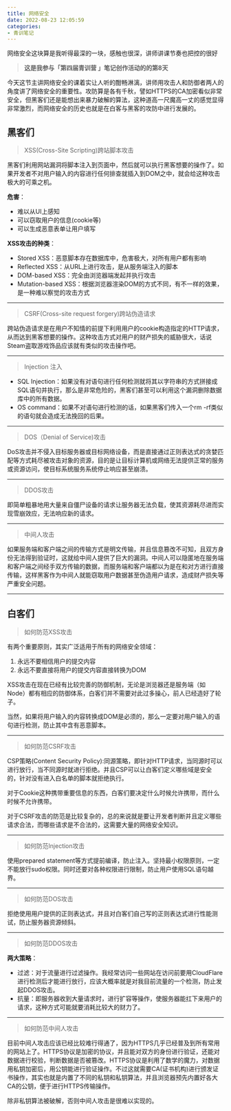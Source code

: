 ```yaml
---
title: 网络安全
date: 2022-08-23 12:05:59
categories:
- 青训笔记
---
```

网络安全这块算是我听得最深的一块，感触也很深，讲师讲课节奏也把控的很好
<!-- more -->
> **这是我参与「第四届青训营 」笔记创作活动的的第8天**

今天这节主讲网络安全的课着实让人听的酣畅淋漓，讲师用攻击人和防御者两人的角度讲了网络安全的重要性。攻防算是各有千秋，譬如HTTPS的CA加密看似非常安全，但黑客们还是能想出来暴力破解的算法，这种道高一尺魔高一丈的感觉显得非常激烈，而网络安全的历史也就是在白客与黑客的攻防中进行发展的。


## 黑客们

> XSS(Cross-Site Scripting)跨站脚本攻击

黑客们利用网站漏洞将脚本注入到页面中，然后就可以执行黑客想要的操作了。如果开发者不对用户输入的内容进行任何排查就插入到DOM之中，就会给这种攻击极大的可乘之机。

**危害**：
- 难以从UI上感知
- 可以窃取用户的信息(cookie等)
- 可以生成恶意表单让用户填写

**XSS攻击的种类**：
- Stored XSS：恶意脚本存在数据库中，危害极大，对所有用户都有影响
- Reflected XSS：从URL上进行攻击，是从服务端注入的脚本
- DOM-based XSS：完全由浏览器端发起并执行攻击
- Mutation-based XSS：根据浏览器渲染DOM的方式不同，有不一样的效果，是一种难以察觉的攻击方式

---
> CSRF(Cross-site request forgery)跨站伪造请求

跨站伪造请求是在用户不知情的前提下利用用户的cookie构造指定的HTTP请求，从而达到黑客想要的操作。这种攻击方式对用户的财产损失的威胁很大，话说Steam盗取游戏饰品应该就有类似的攻击操作吧。

---
>Injection 注入

- SQL Injection：如果没有对语句进行任何检测就将其以字符串的方式拼接成SQL语句并执行，那么是非常危险的，黑客们甚至可以利用这个漏洞删除数据库中的所有数据。
- OS command：如果不对语句进行检测的话，如果黑客们传入一个rm -rf类似的语句就会造成无法挽回的后果。

---
> DOS（Denial of Service)攻击

DoS攻击并不侵入目标服务器或目标网络设备，而是直接通过正则表达式的贪婪匹配等方式耗尽被攻击对象的资源，目的是让目标计算机或网络无法提供正常的服务或资源访问，使目标系统服务系统停止响应甚至崩溃。

---

> DDOS攻击

即简单粗暴地用大量来自僵尸设备的请求让服务器无法负载，使其资源耗尽进而实现雪崩效应，无法响应新的请求。

---

> 中间人攻击

如果服务端和客户端之间的传输方式是明文传输，并且信息篡改不可知，且双方身份无法得到验证时，这就给中间人提供了巨大的漏洞。中间人可以隐匿地在服务端和客户端之间经手双方传输的数据，而服务端和客户端都以为是在和对方进行直接传输，这样黑客作为中间人就能窃取用户数据甚至伪造用户请求，造成财产损失等严重安全问题。

---

## 白客们
> 如何防范XSS攻击

有两个重要原则，其实广泛适用于所有的网络安全领域：

1. 永远不要相信用户的提交内容
2. 永远不要直接将用户的提交内容直接转换为DOM

XSS攻击在现在已经有比较完善的防御机制，无论是浏览器还是服务端（如Node）都有相应的防御体系，白客们并不需要对此过多操心，前人已经造好了轮子。

当然，如果将用户输入的内容转换成DOM是必须的，那么一定要对用户输入的语句进行检测，防止其中含有恶意脚本。

---

> 如何防范CSRF攻击

CSP策略(Content Security Policy):同源策略，即针对HTTP请求，当同源时可以进行放行，当不同源时就进行拒绝。并且CSP可以让白客们定义哪些域是安全的，针对没有进入白名单的脚本就拒绝执行。

对于Cookie这种携带重要信息的东西，白客们要决定什么时候允许携带，而什么时候不允许携带。

对于CSRF攻击的防范是比较复杂的，总的来说就是要让开发者判断并且定义哪些请求合法，而哪些请求是不合法的，这需要大量的网络安全知识。

---

> 如何防范Injection攻击

使用prepared statement等方式提前编译，防止注入。坚持最小权限原则，一定不能放行sudo权限。同时还要对各种权限进行限制，防止用户使用SQL语句越界。

---

> 如何防范DOS攻击

拒绝使用用户提供的正则表达式，并且对白客们自己写的正则表达式进行性能测试，防止服务器资源倾斜。

---

> 如何防范DDOS攻击

**两大策略**：
- 过滤：对于流量进行过滤操作。我经常访问一些网站在访问前要用CloudFlare进行检测后才能进行放行，应该大概率就是对我目前流量的一个检测，防止发起DDOS攻击。
- 抗量：即服务器收到大量请求时，进行扩容等操作，使服务器能扛下来用户的请求，这种方式可能就要消耗比较大的财力了。

---

> 如何防范中间人攻击

目前中间人攻击应该已经比较难行得通了，因为HTTPS几乎已经普及到所有常用的网站上了。HTTPS协议是加密的协议，并且能对双方的身份进行验证，还能对数据进行校验，判断数据是否被篡改。HTTPS协议是利用了数学的魔力，对数据用私钥加密后，用公钥能进行验证操作。不过这就需要CA(证书机构)进行颁发证书操作，其实也就是内置了不同的私钥和私钥算法，并且浏览器预先内置好各大CA的公钥，便于进行HTTPS传输操作。

除非私钥算法被破解，否则中间人攻击是很难以实现的。